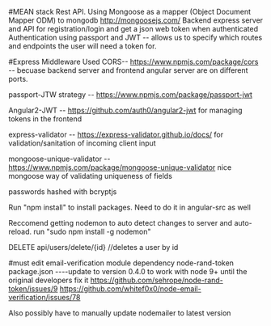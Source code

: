 #MEAN stack Rest API.
Using Mongoose as a mapper (Object Document Mapper ODM) to mongodb http://mongoosejs.com/
Backend express server and API for registration/login and get a json web token when authenticated
Authentication using passport and JWT -- allows us to specify which routes and endpoints the user will need a token for.

#Express Middleware Used
CORS-- https://www.npmjs.com/package/cors -- becuase backend server and frontend angular server are on different ports.

passport-JTW strategy -- https://www.npmjs.com/package/passport-jwt

Angular2-JWT -- https://github.com/auth0/angular2-jwt for managing tokens in the frontend

express-validator -- https://express-validator.github.io/docs/ for validation/sanitation of incoming client input

mongoose-unique-validator -- https://www.npmjs.com/package/mongoose-unique-validator nice mongoose way of validating uniqueness of fields

passwords hashed with bcryptjs

Run "npm install" to install packages. Need to do it in angular-src as well

Reccomend getting nodemon to auto detect changes to server and auto-reload. run "sudo npm install -g nodemon"


DELETE api/users/delete/{id} //deletes a user by id

#must edit email-verification module dependency
node-rand-token package.json ----update to version  0.4.0 to work with node 9+ until the original developers fix it
https://github.com/sehrope/node-rand-token/issues/9
https://github.com/whitef0x0/node-email-verification/issues/78

Also possibly have to manually update nodemailer to latest version



